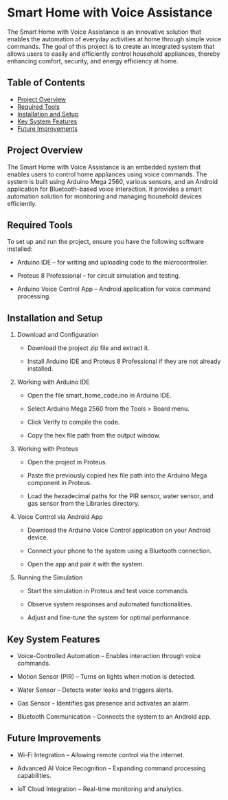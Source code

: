 # Smart Home with Voice Assistance

The Smart Home with Voice Assistance is an innovative solution that enables the automation of everyday activities at home through simple voice commands. The goal of this project is to create an integrated system that allows users to easily and efficiently control household appliances, thereby enhancing comfort, security, and energy efficiency at home.


## Table of Contents
- [Project Overview](#project-overview)
- [Required Tools](#required-tools)
- [Installation and Setup](#installation-and-setup)
- [Key System Features](#key-system-features)
- [Future Improvements](#future-improvements)

## Project Overview

The Smart Home with Voice Assistance is an embedded system that enables users to control home appliances using voice commands. The system is built using Arduino Mega 2560, various sensors, and an Android application for Bluetooth-based voice interaction. It provides a smart automation solution for monitoring and managing household devices efficiently.

## Required Tools

To set up and run the project, ensure you have the following software installed:

- Arduino IDE – for writing and uploading code to the microcontroller.

- Proteus 8 Professional – for circuit simulation and testing.

- Arduino Voice Control App – Android application for voice command processing.

## Installation and Setup

1. Download and Configuration

   - Download the project zip file and extract it.

   - Install Arduino IDE and Proteus 8 Professional if they are not already installed.

2. Working with Arduino IDE

   - Open the file smart_home_code.ino in Arduino IDE.

   - Select Arduino Mega 2560 from the Tools > Board menu.

   - Click Verify to compile the code.

   - Copy the hex file path from the output window.

3. Working with Proteus

   - Open the project in Proteus.

   - Paste the previously copied hex file path into the Arduino Mega component in Proteus.

   - Load the hexadecimal paths for the PIR sensor, water sensor, and gas sensor from the Libraries directory.

4. Voice Control via Android App

   - Download the Arduino Voice Control application on your Android device.

   - Connect your phone to the system using a Bluetooth connection.

   - Open the app and pair it with the system.

5. Running the Simulation

   - Start the simulation in Proteus and test voice commands.

   - Observe system responses and automated functionalities.

   - Adjust and fine-tune the system for optimal performance.

## Key System Features

- Voice-Controlled Automation – Enables interaction through voice commands.

- Motion Sensor (PIR) – Turns on lights when motion is detected.

- Water Sensor – Detects water leaks and triggers alerts.

- Gas Sensor – Identifies gas presence and activates an alarm.

- Bluetooth Communication – Connects the system to an Android app.

## Future Improvements

- Wi-Fi Integration – Allowing remote control via the internet.

- Advanced AI Voice Recognition – Expanding command processing capabilities.

- IoT Cloud Integration – Real-time monitoring and analytics.


